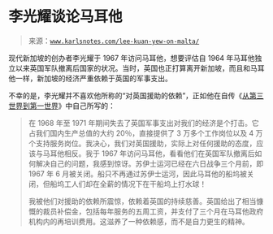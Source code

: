 <!--yml

category: 未分类

date: 2024-05-27 14:57:48

-->

# 李光耀谈论马耳他

> 来源：[`www.karlsnotes.com/lee-kuan-yew-on-malta/`](https://www.karlsnotes.com/lee-kuan-yew-on-malta/)

现代新加坡的创办者李光耀于 1967 年访问马耳他，想要评估自 1964 年马耳他独立以来英国军队撤离后国家的状况。当时，英国也正打算离开新加坡，而且和马耳他一样，新加坡的经济严重依赖于英国的军事支出。

不幸的是，李光耀并不喜欢他所称的“对英国援助的依赖”，正如他在自传《[从第三世界到第一世界](https://bookshop.org/a/22778/9780060197766?ref=karlsnotes.com)》中自己所写的：

> 在 1968 年至 1971 年期间失去了英国军事支出对我们的经济是个打击。它占我们国内生产总值的大约 20％，直接提供了 3 万多个工作岗位以及 4 万个支持服务岗位。我决心，我们对英国援助，实际上对任何援助的态度，应该与马耳他相反。我于 1967 年访问马耳他，看看他们在英国军队撤离后如何解决自己的问题，我感到惊讶。苏伊士运河已经在六日战争三个月前，即 1967 年 6 月被关闭。船只不再通过苏伊士运河，因此马耳他的船坞被关闭，但船坞工人们却在全薪的情况下在干船坞上打水球！
> 
> 我被他们对援助的依赖所震惊，依赖着英国的持续慈善。英国给出了相当慷慨的裁员补偿金，包括每年服务的五周工资，并支付了三个月在马耳他政府机构内的再培训费用。这滋养了一种依赖感，而不是自力更生的精神。
